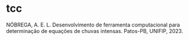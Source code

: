 # tcc
NÓBREGA, A. E. L. Desenvolvimento de ferramenta computacional para determinação de equações de chuvas intensas. Patos-PB, UNIFIP, 2023.

